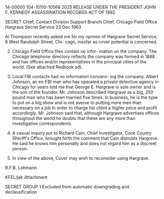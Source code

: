 14-00000
104-10110-10568
2025 RELEASE UNDER THE PRESIDENT JOHN F. KENNEDY ASSASSINATION RECORDS ACT OF 1992

SECRET
Chief, Contact Division
Support Branch
Chief, Chicago Field Office
Hargrave Secret Service
23 Dec 1963

Al Thompson recently asked me for my opinion
of Hargrave Secret Service, 6 West Randolph Street, Chi-
cago, insofar as cover potential is concerned.

2. Chicago Field Office files contain no infor-
mation on the company. The Chicago telephone directory
reflects the company was formed in 1888 and has offices
and/or representatives in the principal cities of the
world. (See attached Redbook ad).

3. Local FBI contacts had no information concern-
ing the company. Albert Johnson, an ex-FBI man who has
operated a private detective agency in Chicago for years
told me that George E. Hargrave is sole owner and is
the son of the founder. Mr. Johnson described Hargrave
as a big, 250 pound man who has been married five times.
In business, he is the type to put on a big show and is
not averse to putting more men than necessary on a job
in order to charge his client a higher price and profit
accordingly. Mr. Johnson said that, although Hargrave
advertises offices throughout the world he doubts that
these are any more than investigative correspondents.

4. A casual inquiry put to Richard Cain, Chief
Investigator, Cook County Sheriff's Office, brought forth
the comment that Cain distrusts Hargrave. He said he
knows him personally and does not regard him as a discreet
person.

5. In view of the above, Cover may wish to reconsider
using Hargrave.

R.F.B. Lohmann

KFEL/jak
Attachment

SECRET
GROUP 1
Excluded from automatic
downgrading and
declassification
